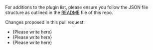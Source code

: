 For additions to the plugin list, please ensure you follow the JSON file structure as outlined in the [README](https://github.com/textpattern/textpattern-curated-plugins-list/blob/master/README.md) file of this repo.

Changes proposed in this pull request:

- {Please write here}
- {Please write here}
- {Please write here}
